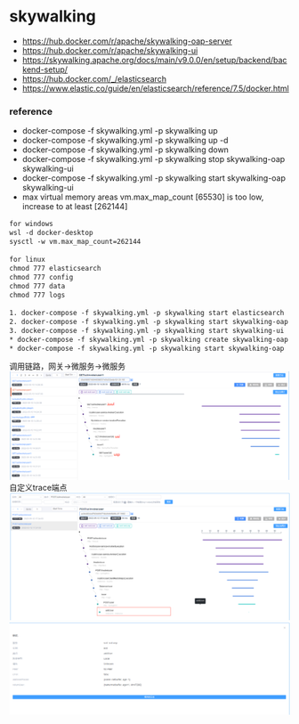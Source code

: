 # skywalking
* https://hub.docker.com/r/apache/skywalking-oap-server
* https://hub.docker.com/r/apache/skywalking-ui
* https://skywalking.apache.org/docs/main/v9.0.0/en/setup/backend/backend-setup/
* https://hub.docker.com/_/elasticsearch
* https://www.elastic.co/guide/en/elasticsearch/reference/7.5/docker.html

### reference
* docker-compose -f skywalking.yml -p skywalking up
* docker-compose -f skywalking.yml -p skywalking up -d
* docker-compose -f skywalking.yml -p skywalking down
* docker-compose -f skywalking.yml -p skywalking stop skywalking-oap skywalking-ui
* docker-compose -f skywalking.yml -p skywalking start skywalking-oap skywalking-ui
* max virtual memory areas vm.max_map_count [65530] is too low, increase to at least [262144]
```
for windows
wsl -d docker-desktop
sysctl -w vm.max_map_count=262144

for linux
chmod 777 elasticsearch
chmod 777 config
chmod 777 data
chmod 777 logs

1. docker-compose -f skywalking.yml -p skywalking start elasticsearch
2. docker-compose -f skywalking.yml -p skywalking start skywalking-oap
3. docker-compose -f skywalking.yml -p skywalking start skywalking-ui
* docker-compose -f skywalking.yml -p skywalking create skywalking-oap
* docker-compose -f skywalking.yml -p skywalking start skywalking-oap

```

调用链路，网关->微服务->微服务
![skywalking-api-link](../help/skywalking-api-link.png)
自定义trace端点
![skywalking-custom-trace](../help/skywalking-custom-trace.png)
![skywalking-custom-trace-data](../help/skywalking-custom-trace-data.png)